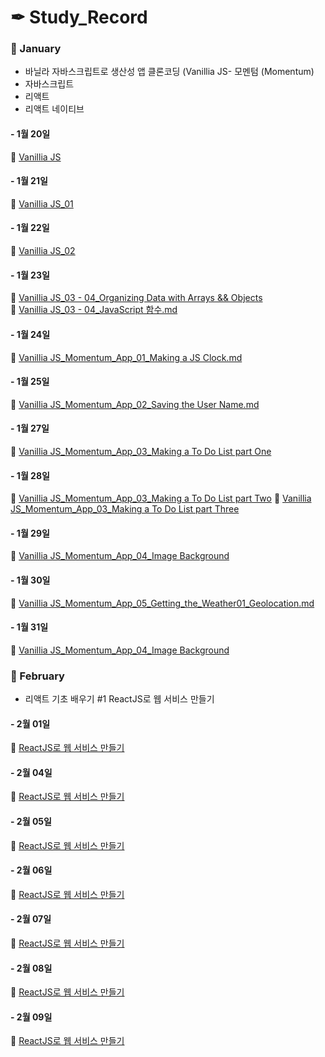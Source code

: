 

# ✒ Study_Record
 
### 📜 January
* 바닐라 자바스크립트로 생산성 앱 클론코딩 (Vanillia JS- 모멘텀 (Momentum)
* 자바스크립트
* 리액트
* 리액트 네이티브

#### - 1월 20일
📖  [Vanillia JS](https://github.com/my-choe/study-record/blob/main/YERIN/2021/01/%5B0120%5D%20Vanilla_JS.md)

#### - 1월 21일
📖  [Vanillia JS_01](https://github.com/my-choe/study-record/blob/main/YERIN/2021/01/%5B0120%5D%20Vanilla_JS.md)

#### - 1월 22일
📖  [Vanillia JS_02](https://github.com/my-choe/study-record/blob/main/YERIN/2021/01/%5B0120%5D%20Vanilla_JS.md)

#### - 1월 23일
📖  [Vanillia JS_03 - 04_Organizing Data with Arrays && Objects](https://github.com/yerin512/TIL-/blob/main/JavaScript/Vanilla%20Javascript/03_Organizing%20Data%20with%20Arrays%20and%20Objects.md)<br>
📖  [Vanillia JS_03 - 04_JavaScript 함수.md](https://github.com/yerin512/TIL-/blob/main/JavaScript/Vanilla%20Javascript/04_JavaScript%20%ED%95%A8%EC%88%98.md)

#### - 1월 24일
📖  [Vanillia JS_Momentum_App_01_Making a JS Clock.md](https://github.com/yerin512/TIL-/blob/main/JavaScript/Momentum_App/01_Making%20a%20JS%20Clock%20part%20One.md)

#### - 1월 25일
📖  [Vanillia JS_Momentum_App_02_Saving the User Name.md
](https://github.com/yerin512/TIL-/blob/main/JavaScript/Momentum_App/01_Making%20a%20JS%20Clock%20part%20One.md)

#### - 1월 27일
📖  [Vanillia JS_Momentum_App_03_Making a To Do List part One](https://github.com/yerin512/TIL-/blob/main/JavaScript/Momentum_App/03_Making%20a%20To%20Do%20List_1%20.md)

#### - 1월 28일
📖  [Vanillia JS_Momentum_App_03_Making a To Do List part Two](https://github.com/my-choe/study-record/blob/main/YERIN/2021/01/%5B0128%5DMaking_a_To_Do_List02~03.md)
📖  [Vanillia JS_Momentum_App_03_Making a To Do List part Three](https://github.com/my-choe/study-record/blob/main/YERIN/2021/01/%5B0128%5DMaking_a_To_Do_List02~03.md)

#### - 1월 29일
📖  [Vanillia JS_Momentum_App_04_Image Background](https://github.com/my-choe/study-record/blob/main/YERIN/2021/01/%5B0129%5DImage%20Background.md)

#### - 1월 30일
📖  [Vanillia JS_Momentum_App_05_Getting_the_Weather01_Geolocation.md](https://github.com/my-choe/study-record/blob/main/YERIN/2021/01/%5B0130%5DGetting_the_Weather01_Geolocation.md)

#### - 1월 31일
📖  [Vanillia JS_Momentum_App_04_Image Background](https://github.com/my-choe/study-record/blob/main/YERIN/2021/01/%5B0129%5DImage%20Background.md)


### 📜 February


* 리액트 기초 배우기 #1 ReactJS로 웹 서비스 만들기

#### - 2월 01일

📖  [ReactJS로 웹 서비스 만들기](https://github.com/my-choe/study-record/blob/main/YERIN/2021/01/%5B0129%5DImage%20Background.md)

#### - 2월 04일
📖  [ReactJS로 웹 서비스 만들기](https://github.com/my-choe/study-record/blob/main/YERIN/2021/01/%5B0129%5DImage%20Background.md)

#### - 2월 05일
📖  [ReactJS로 웹 서비스 만들기](https://github.com/my-choe/study-record/blob/main/YERIN/2021/01/%5B0129%5DImage%20Background.md)

#### - 2월 06일
📖  [ReactJS로 웹 서비스 만들기](https://github.com/my-choe/study-record/blob/main/YERIN/2021/01/%5B0129%5DImage%20Background.md) 

#### - 2월 07일
📖  [ReactJS로 웹 서비스 만들기](https://github.com/my-choe/study-record/blob/main/YERIN/2021/01/%5B0129%5DImage%20Background.md) 

#### - 2월 08일
📖  [ReactJS로 웹 서비스 만들기](https://github.com/my-choe/study-record/blob/main/YERIN/2021/01/%5B0129%5DImage%20Background.md)

#### - 2월 09일
📖  [ReactJS로 웹 서비스 만들기](https://github.com/my-choe/study-record/blob/main/YERIN/2021/01/%5B0129%5DImage%20Background.md)




